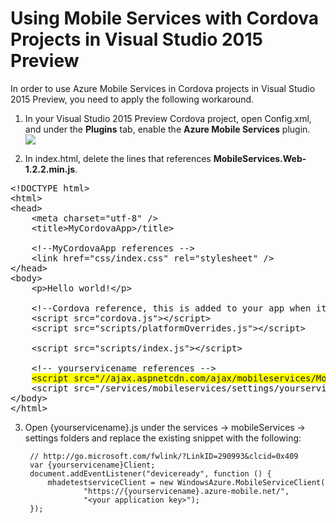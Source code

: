 <properties 
	pageTitle="" 
	description="Using mobile services in Cordova projects" 
	services="mobile-services" 
	documentationCenter="" 
	authors="patshea" 
	manager="douge" 
	editor=""/>

<tags 
	ms.service="mobile-services" 
	ms.workload="mobile" 
	ms.tgt_pltfrm="" 
	ms.devlang="multiple" 
	ms.topic="article" 
	ms.date="02/02/2015" 
	ms.author="patshea"/>

# Using Mobile Services with Cordova Projects in Visual Studio 2015 Preview

In order to use Azure Mobile Services in Cordova projects in Visual Studio 2015 Preview, you need to apply the following workaround.

1. In your Visual Studio 2015 Preview Cordova project, open Config.xml, and under the **Plugins** tab, enable the **Azure Mobile Services** plugin.<br/>
![][1]

2. In index.html, delete the lines that references **MobileServices.Web-1.2.2.min.js**.<br/>

<PRE style="prettyprint">
&lt;!DOCTYPE html&gt;
&lt;html&gt;
&lt;head&gt;
    &lt;meta charset="utf-8" /&gt;
    &lt;title&gt;MyCordovaApp&gt;/title&gt;

    &lt;!--MyCordovaApp references --&gt;
    &lt;link href="css/index.css" rel="stylesheet" /&gt;
&lt;/head&gt;
&lt;body&gt;
    &lt;p&gt;Hello world!&lt/p&gt;

    &lt;!--Cordova reference, this is added to your app when it's build. --&gt;
    &lt;script src="cordova.js"&gt;&lt;/script&gt;
    &lt;script src="scripts/platformOverrides.js"&gt;&lt;/script&gt;

    &lt;script src="scripts/index.js"&gt;&lt;/script&gt;

    &lt;!-- yourservicename references --&gt;
    <span style="background-color:yellow">&lt;script src="//ajax.aspnetcdn.com/ajax/mobileservices/MobileServices.Web-1.2.2.min.js"&gt;&lt/script&gt;</span>
    &lt;script src="/services/mobileservices/settings/yourservicename.js"&gt;&lt;/script&gt;
&lt;/body&gt;
&lt;/html&gt;
</PRE>

3. Open {yourservicename}.js under the services -> mobileServices -> settings folders and replace the existing snippet with the following:

		// http://go.microsoft.com/fwlink/?LinkID=290993&clcid=0x409
		var {yourservicename}Client;
		document.addEventListener("deviceready", function () {    
            mhadetestserviceClient = new WindowsAzure.MobileServiceClient(
                    "https://{yourservicename}.azure-mobile.net/",
                    "<your application key>");
		});

[1]: ./media/vs-mobile-services-cordova-vs2015/AzureMobileServicesPlugIn.png 